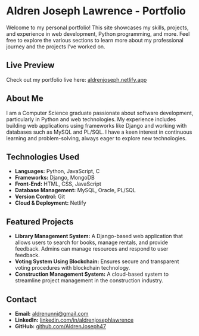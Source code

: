 # Aldren Joseph Lawrence - Portfolio

Welcome to my personal portfolio! This site showcases my skills, projects, and experience in web development, Python programming, and more. Feel free to explore the various sections to learn more about my professional journey and the projects I’ve worked on.

## Live Preview
Check out my portfolio live here: [aldrenjoseph.netlify.app](https://aldrenjoseph.netlify.app/)

## About Me
I am a Computer Science graduate passionate about software development, particularly in Python and web technologies. My experience includes building web applications using frameworks like Django and working with databases such as MySQL and PL/SQL. I have a keen interest in continuous learning and problem-solving, always eager to explore new technologies.

## Technologies Used
- **Languages:** Python, JavaScript, C
- **Frameworks:** Django, MongoDB
- **Front-End:** HTML, CSS, JavaScript
- **Database Management:** MySQL, Oracle, PL/SQL
- **Version Control:** Git
- **Cloud & Deployment:** Netlify

## Featured Projects
- **Library Management System:** A Django-based web application that allows users to search for books, manage rentals, and provide feedback. Admins can manage resources and respond to user feedback.
- **Voting System Using Blockchain:** Ensures secure and transparent voting procedures with blockchain technology.
- **Construction Management System:** A cloud-based system to streamline project management in the construction industry.

## Contact
- **Email:** aldrenunni@gmail.com
- **LinkedIn:** [linkedin.com/in/aldrenjosephlawrence](https://linkedin.com/in/aldrenjosephlawrence)
- **GitHub:** [github.com/AldrenJoseph47](https://github.com/AldrenJoseph47)
